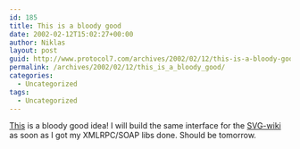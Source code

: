 ```yaml
---
id: 185
title: This is a bloody good
date: 2002-02-12T15:02:27+00:00
author: Niklas
layout: post
guid: http://www.protocol7.com/archives/2002/02/12/this-is-a-bloody-good/
permalink: /archives/2002/02/12/this_is_a_bloody_good/
categories:
  - Uncategorized
tags:
  - Uncategorized
---
```

<div class='microid-2915909ecf8d7650bfe7607a2466b3f69a54ec92'>
  <p>
    <a href="http://www.ecyrd.com/JSPWiki/Wiki.jsp?page=WikiRPCInterface">This</a> is a bloody good idea! I will build the same interface for the <a href="http://www.protocol7.com/svg-wiki">SVG-wiki</a> as soon as I got my XMLRPC/SOAP libs done. Should be tomorrow.
  </p>
</div>